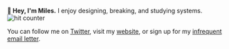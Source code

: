 **👋 Hey, I'm Miles.** I enjoy designing, breaking, and studying systems. ![hit counter](https://shynet.rmrm.io/ingress/0431d9e7-6844-4de2-9614-44477e670d39/pixel.gif)

You can follow me on [Twitter](https://twitter.com/milesmccain), visit my [website](https://miles.land), or sign up for my [infrequent email letter](https://miles.land/letter/).
